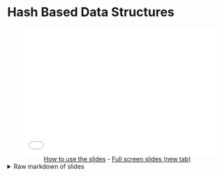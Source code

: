 # Hash Based Data Structures

<!-- markdown-link-check-disable -->

<iframe style="width: 90%; aspect-ratio: 1400/900; margin: 0 5%; border: none;" src="slides.html"></iframe>

<center>
<a target="_blank" href="../../contribute/how-to/page.md#-how-to-use-revealjs-slides"><i class="fa fa-pencil-square"></i> How to use the slides</a> -
<a target="_blank" href="slides.html"><i class="fa fa-share-square"></i> Full screen slides (new tab)</a>
</center>

<details>
<summary>Raw markdown of slides</summary>
{{#include slides.md}}
</details>

<!-- markdown-link-check-enable -->
